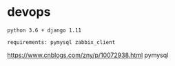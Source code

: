 # devops

    python 3.6 + django 1.11 
    
    requirements: pymysql zabbix_client

https://www.cnblogs.com/zny/p/10072938.html pymysql
